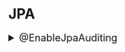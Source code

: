 # JPA

<details>
<summary style="font-size:20px">@EnableJpaAuditing</summary>
<div markdown="1">
@EnableJpaAuditing은 어디에 사용되나요?

- '@EnableJpaAuditing'은 Spring Data JPA에서 제공하는 어노테이션으로, JPA 감사(Auditing) 기능을 활성화하는 데 사용됩니다. 이 어노테이션을 사용하면 Entity의 생성일자와 수정일자를 자동으로 관리할 수 있습니다.

@EnableJpaAuditing을 사용했을 때 왜 “JPA metamodel must not be empty!” Message를 내뱉는 것일까요?

- Auditing Annotation을 @SpringBootApplication에 등록해놓고 JPA를 사용하지 않는 Slice Test를 진행할 경우 에러가 발생합니다.

- 이유는 Spring Container를 요구하는 가장 기본이되는 --Application 클래스가 항상 로드 됩니다. Auditing Annotation이 등록되어있다면 모든 테스트들이 항상 JPA관련 Bean들을 필요로 합니다.

- @SpringBootTest를 사용할 때는 전체 Context를 로드하고 JPA를 포함한 모든 Bean을 주입 받기 때문에 에러가 발생하지 않지만, **@WebMvcTest 같은 Slice Test는 JPA관련 Bean들을 로드하지 않기 때문에 에러가 발생**합니다.
</div>
</details>